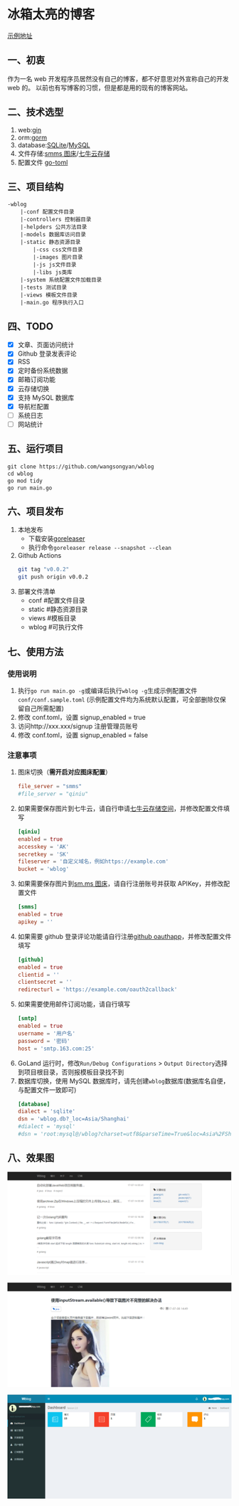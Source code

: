 # 冰箱太亮的博客

[示例地址](http://blog.wangsy.me/)

<!-- https://github.com/wangsongyan/wblog -->

## 一、初衷

作为一名 web 开发程序员居然没有自己的博客，都不好意思对外宣称自己的开发 web 的。
以前也有写博客的习惯，但是都是用的现有的博客网站。

## 二、技术选型

1. web:[gin](https://github.com/gin-gonic/gin)
2. orm:[gorm](https://github.com/go-gorm/gorm)
3. database:[SQLite](github.com/glebarez/sqlite)/[MySQL](https://gorm.io/driver/mysql)
4. 文件存储:[smms 图床](https://sm.ms)/[七牛云存储](https://www.qiniu.com/)
5. 配置文件 [go-toml](https://github.com/pelletier/go-toml)

## 三、项目结构

```
-wblog
    |-conf 配置文件目录
    |-controllers 控制器目录
    |-helpders 公共方法目录
    |-models 数据库访问目录
    |-static 静态资源目录
        |-css css文件目录
        |-images 图片目录
        |-js js文件目录
        |-libs js类库
    |-system 系统配置文件加载目录
    |-tests 测试目录
    |-views 模板文件目录
    |-main.go 程序执行入口
```

## 四、TODO

- [x] 文章、页面访问统计
- [x] Github 登录发表评论
- [x] RSS
- [x] 定时备份系统数据
- [x] 邮箱订阅功能
- [x] 云存储切换
- [x] 支持 MySQL 数据库
- [x] 导航栏配置
- [ ] 系统日志
- [ ] 网站统计

## 五、运行项目

```
git clone https://github.com/wangsongyan/wblog
cd wblog
go mod tidy
go run main.go
```

## 六、项目发布

1. 本地发布
   - 下载安装[goreleaser](https://github.com/goreleaser/goreleaser/releases)
   - 执行命令`goreleaser release --snapshot --clean`
2. Github Actions
   ```bash
   git tag "v0.0.2"
   git push origin v0.0.2
   ```
3. 部署文件清单
   - conf #配置文件目录
   - static #静态资源目录
   - views #模板目录
   - wblog #可执行文件

## 七、使用方法

### 使用说明

1. 执行`go run main.go -g`或编译后执行`wblog -g`生成示例配置文件`conf/conf.sample.toml` (示例配置文件均为系统默认配置，可全部删除仅保留自己所需配置)
2. 修改 conf.toml，设置 signup_enabled = true
3. 访问http://xxx.xxx/signup 注册管理员账号
4. 修改 conf.toml，设置 signup_enabled = false

### 注意事项

1. 图床切换（**需开启对应图床配置**）
   ```toml
   file_server = "smms"
   #file_server = "qiniu"
   ```
2. 如果需要保存图片到七牛云，请自行申请[七牛云存储空间](https://www.qiniu.com/)，并修改配置文件填写
   ```toml
   [qiniu]
   enabled = true
   accesskey = 'AK'
   secretkey = 'SK'
   fileserver = '自定义域名，例如https://example.com'
   bucket = 'wblog'
   ```
3. 如果需要保存图片到[sm.ms 图床](https://sm.ms)，请自行注册账号并获取 APIKey，并修改配置文件
   ```toml
   [smms]
   enabled = true
   apikey = ''
   ```
4. 如果需要 github 登录评论功能请自行注册[github oauthapp](https://github.com/settings/developers)，并修改配置文件填写
   ```toml
   [github]
   enabled = true
   clientid = ''
   clientsecret = ''
   redirecturl = 'https://example.com/oauth2callback'
   ```
5. 如果需要使用邮件订阅功能，请自行填写
   ```toml
   [smtp]
   enabled = true
   username = '用户名'
   password = '密码'
   host = 'smtp.163.com:25'
   ```
6. GoLand 运行时，修改`Run/Debug Configurations` > `Output Directory`选择到项目根目录，否则报模板目录找不到
7. 数据库切换，使用 MySQL 数据库时，请先创建`wblog`数据库(数据库名自便，与配置文件一致即可)
   ```toml
   [database]
   dialect = 'sqlite'
   dsn = 'wblog.db?_loc=Asia/Shanghai'
   #dialect = 'mysql'
   #dsn = 'root:mysql@/wblog?charset=utf8&parseTime=True&loc=Asia%2FShanghai'
   ```

## 八、效果图

![file](screenshots/index.png)

![file](screenshots/blog.png)

![file](screenshots/admin.png)
